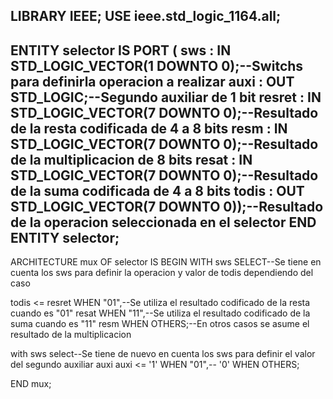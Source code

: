 LIBRARY IEEE;
USE ieee.std_logic_1164.all;
---------------------------------------------------------
ENTITY selector IS
  PORT (     sws    : IN  STD_LOGIC_VECTOR(1 DOWNTO 0);--Switchs para definirla operacion a realizar
             auxi   : OUT STD_LOGIC;--Segundo auxiliar de 1 bit
             resret : IN  STD_LOGIC_VECTOR(7 DOWNTO 0);--Resultado de la resta codificada de 4 a 8 bits
				 resm   : IN  STD_LOGIC_VECTOR(7 DOWNTO 0);--Resultado de la multiplicacion de 8 bits
				 resat  : IN  STD_LOGIC_VECTOR(7 DOWNTO 0);--Resultado de la suma codificada de 4 a 8 bits
				 todis  : OUT STD_LOGIC_VECTOR(7 DOWNTO 0));--Resultado de la operacion seleccionada en el selector
END ENTITY selector;
----------------------------------------------------------
ARCHITECTURE mux OF selector IS
BEGIN
   WITH sws SELECT--Se tiene en cuenta los sws para definir la operacion y valor de todis dependiendo del caso
	
  todis <= 
   resret WHEN "01",--Se utiliza el resultado codificado de la resta cuando es "01"
	resat  WHEN "11",--Se utiliza el resultado codificado de la suma cuando es "11"
	resm   WHEN OTHERS;--En otros casos se asume el resultado de la multiplicacion
	
  with sws select--Se tiene de nuevo en cuenta los sws para definir el valor del segundo auxiliar auxi
  auxi <= 
    '1' WHEN "01",--
	 '0' WHEN OTHERS;
	
END mux;

